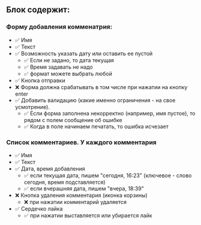 ## Блок содержит:

### Форму добавления комменатрия:

- :white_check_mark: Имя
- :white_check_mark: Текст
- :white_check_mark: Возможность указать дату или оставить ее пустой
  - :white_check_mark: Если не задано, то дата текущая
  - :white_check_mark: Время задавать не надо
  - :white_check_mark: формат можете выбрать любой
- :white_check_mark: Кнопка отправки
- :x: Форма должна срабатывать в том числе при нажатии на кнопку enter
- :white_check_mark: Добавить валидацию (какие именно ограничения - на свое усмотрение).
  - :white_check_mark: Если форма заполнена некорректно (например, имя пустое), то рядом с полем сообщение об ошибке
  - :white_check_mark: Когда в поле начинаем печатать, то ошибка исчезает

### Список комментариев. У каждого комментария

- :white_check_mark: Имя
- :white_check_mark: Текст
- :white_check_mark: Дата, время добавления
  - :white_check_mark: если текущая дата, пишем "сегодня, 16:23" (ключевое - слово сегодня, время подставляется)
  - :white_check_mark: если вчерашняя дата, пишем "вчера, 18:39"
- :x: Кнопка удаления комментария (иконка корзины)
  - :x: при нажатии комментарий удаляется
- :white_check_mark: Сердечко лайка
  - :white_check_mark: при нажатии выставляется или убирается лайк

